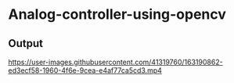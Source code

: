 # Analog-controller-using-opencv
## Output
https://user-images.githubusercontent.com/41319760/163190862-ed3ecf58-1960-4f6e-9cea-e4af77ca5cd3.mp4


